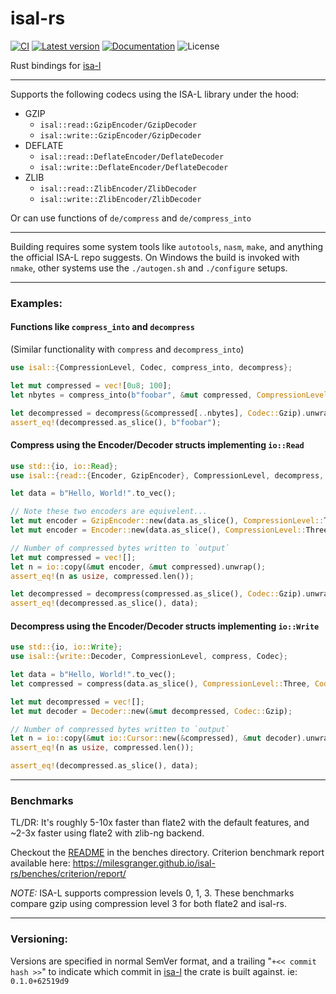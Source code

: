 # isal-rs

[![CI](https://github.com/milesgranger/isal-rs/actions/workflows/CI.yml/badge.svg?branch=main)](https://github.com/milesgranger/isal-rs/actions/workflows/CI.yml)
[![Latest version](https://img.shields.io/crates/v/isal-rs.svg)](https://crates.io/crates/isal-rs)
[![Documentation](https://docs.rs/isal-rs/badge.svg)](https://docs.rs/isal-rs)
![License](https://img.shields.io/crates/l/isal-rs.svg)

Rust bindings for [isa-l](https://github.com/intel/isa-l)

---

Supports the following codecs using the ISA-L library under the hood:

- GZIP 
  - `isal::read::GzipEncoder/GzipDecoder`
  - `isal::write::GzipEncoder/GzipDecoder`
- DEFLATE
  - `isal::read::DeflateEncoder/DeflateDecoder`
  - `isal::write::DeflateEncoder/DeflateDecoder`
- ZLIB
  - `isal::read::ZlibEncoder/ZlibDecoder`
  - `isal::write::ZlibEncoder/ZlibDecoder`

Or can use functions of `de/compress` and `de/compress_into`

---

Building requires some system tools like `autotools`, `nasm`, `make`, and anything the official ISA-L repo suggests. 
On Windows the build is invoked with `nmake`, other systems use the `./autogen.sh` and `./configure` setups.

---

### Examples:

#### Functions like `compress_into` and `decompress`
(Similar functionality with `compress` and `decompress_into`)
```rust
use isal::{CompressionLevel, Codec, compress_into, decompress};

let mut compressed = vec![0u8; 100];
let nbytes = compress_into(b"foobar", &mut compressed, CompressionLevel::Three, Codec::Gzip).unwrap();

let decompressed = decompress(&compressed[..nbytes], Codec::Gzip).unwrap();
assert_eq!(decompressed.as_slice(), b"foobar");
```

#### Compress using the Encoder/Decoder structs implementing `io::Read`

```rust
use std::{io, io::Read};
use isal::{read::{Encoder, GzipEncoder}, CompressionLevel, decompress, Codec};

let data = b"Hello, World!".to_vec();

// Note these two encoders are equivelent...
let mut encoder = GzipEncoder::new(data.as_slice(), CompressionLevel::Three);
let mut encoder = Encoder::new(data.as_slice(), CompressionLevel::Three, Codec::Gzip);

// Number of compressed bytes written to `output`
let mut compressed = vec![];
let n = io::copy(&mut encoder, &mut compressed).unwrap();
assert_eq!(n as usize, compressed.len());

let decompressed = decompress(compressed.as_slice(), Codec::Gzip).unwrap();
assert_eq!(decompressed.as_slice(), data);
```

#### Decompress using the Encoder/Decoder structs implementing `io::Write`

```rust
use std::{io, io::Write};
use isal::{write::Decoder, CompressionLevel, compress, Codec};

let data = b"Hello, World!".to_vec();
let compressed = compress(data.as_slice(), CompressionLevel::Three, Codec::Gzip).unwrap();

let mut decompressed = vec![];
let mut decoder = Decoder::new(&mut decompressed, Codec::Gzip);

// Number of compressed bytes written to `output`
let n = io::copy(&mut io::Cursor::new(&compressed), &mut decoder).unwrap();
assert_eq!(n as usize, compressed.len());

assert_eq!(decompressed.as_slice(), data);
```

---

### Benchmarks

TL/DR: It's roughly 5-10x faster than flate2 with the default features, and
~2-3x faster using flate2 with zlib-ng backend.

Checkout the [README](./benches/README.md) in the benches directory.
Criterion benchmark report available here: https://milesgranger.github.io/isal-rs/benches/criterion/report/

_NOTE:_ ISA-L supports compression levels 0, 1, 3. These benchmarks compare gzip using compression level 3
for both flate2 and isal-rs.

---

### Versioning: 
Versions are specified in normal SemVer format, and a trailing "`+<< commit hash >>`" to indicate
which commit in [isa-l](https://github.com/intel/isa-l) the crate is built against. ie: `0.1.0+62519d9`
